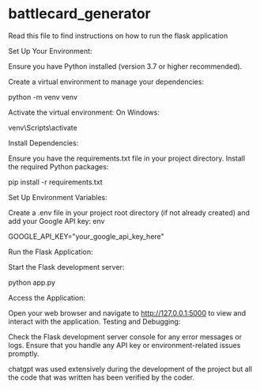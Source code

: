 # battlecard_generator
Read this file to find instructions on how to run the flask application

Set Up Your Environment:

Ensure you have Python installed (version 3.7 or higher recommended).

Create a virtual environment to manage your dependencies:

python -m venv venv

Activate the virtual environment:
On Windows:

venv\Scripts\activate

Install Dependencies:

Ensure you have the requirements.txt file in your project directory.
Install the required Python packages:

pip install -r requirements.txt

Set Up Environment Variables:

Create a .env file in your project root directory (if not already created) and add your Google API key:
env

GOOGLE_API_KEY="your_google_api_key_here"

Run the Flask Application:

Start the Flask development server:

python app.py

Access the Application:

Open your web browser and navigate to http://127.0.0.1:5000 to view and interact with the application.
Testing and Debugging:

Check the Flask development server console for any error messages or logs.
Ensure that you handle any API key or environment-related issues promptly.

chatgpt was used extensively during the development of the project but all the code that was written has been verified by the coder.
